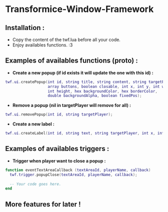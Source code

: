 Transformice-Window-Framework
=============================

Installation :
--------------
  * Copy the content of the twf.lua before all your code.
  * Enjoy availables functions. :3

Examples of availables functions (proto) :
------------------------------------------

  * **Create a new popup (if id exists it will update the one with this id) :**
  ``` lua  
  twf.ui.createPopup(int id, string title, string content, string targetPlayer,
                     array buttons, boolean closable, int x, int y, int width,
                     int height, hex backgroundColor, hex borderColor, 
                     double backgroundAlpha, boolean fixedPos);
  ```
  
  * **Remove a popup (nil in targetPlayer will remove for all) :**
  ``` lua
  twf.ui.removePopup(int id, string targetPlayer);
  ```
  
  * **Create a new label :**
  ``` lua
  twf.ui.createLabel(int id, string text, string targetPlayer, int x, int y);
  ```

Examples of availables triggers :
---------------------------------

 * **Trigger when player want to close a popup :**

 ``` lua
 function eventTextAreaCallback (textAreaId, playerName, callback)
   twf.trigger.popupClose(textAreaId, playerName, callback);
   
   -- Your code goes here.
 end
 ```

More features for later !
-------------------------
